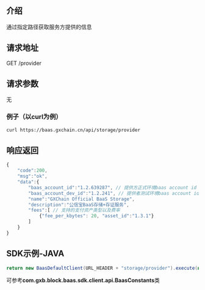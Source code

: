## 介绍

通过指定路径获取服务方提供的信息

## 请求地址

GET /provider

## 请求参数
无

### 例子（以curl为例）
```sh
curl https://baas.gxchain.cn/api/storage/provider
```

## 响应返回

```js
{
    "code":200,
    "msg":"ok",
    "data":{
        "baas_account_id":"1.2.639287", // 提供方正式环境baas account id
        "baas_account_dev_id":"1.2.241", // 提供者测试环境baas account id
        "name":"GXChain Official BaaS Storage",
        "description":"公信宝BaaS存储+存证服务",
        "fees":[ // 支持的支付资产类型以及费率
            {"fee_per_kbytes": 20, "asset_id":"1.3.1"} 
        ]
    }
}
```

## SDK示例-JAVA

```java
return new BaasDefaultClient(URL_HEADER + "storage/provider").execute(new ProviderReq());
```

可参考**com.gxb.block.baas.sdk.client.api.BaasConstants**类



